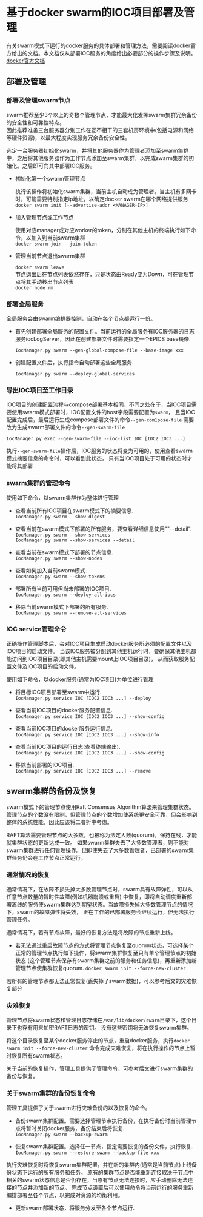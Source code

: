 # 基于docker swarm的IOC项目部署及管理

有关swarm模式下运行的docker服务的具体部署和管理方法，需要阅读docker官方给出的文档。本文档仅从部署IOC服务的角度给出必要部分的操作步骤及说明。    
[docker官方文档](https://docs.docker.com/manuals/)

## 部署及管理

### 部署及管理swarm节点

swarm推荐至少3个以上的奇数个管理节点，才能最大化发挥swarm集群冗余备份的安全性和可靠性特点。   
因此推荐准备三台服务器分别工作在互不相干的三套机房环境中(包括电源和网络等硬件资源)，以最大程度实现服务冗余备份安全性。

选定一台服务器初始化swarm，并将其他服务器作为管理者添加至swarm集群中，之后将其他服务器作为工作节点添加至swarm集群，以完成swarm集群的初始化。之后即可向其中部署IOC服务。

- 初始化第一个swarm管理节点

  执行该操作将初始化swarm集群，当前主机自动成为管理者。当主机有多网卡时，可能需要特别指定ip地址，以确定docker
  swarm在哪个网络提供服务    
  ```docker swarm init [--advertise-addr <MANAGER-IP>]```


- 加入管理节点或工作节点

  使用对应manager或对应worker的token，分别在其他主机的终端执行如下命令，以加入到当前swarm集群    
  ```docker swarm join --join-token```


- 管理当前节点退出swarm集群

  ```docker swarm leave```    
  节点退出后在节点列表依然存在，只是状态由Ready变为Down，可在管理节点将其手动移出节点列表    
  ```docker node rm```

### 部署全局服务

全局服务会由swarm编排器控制，自动在每个节点都运行一份。

- 首先创建部署全局服务的配置文件。当前运行的全局服务有IOC服务器的日志服务iocLogServer，因此在创建部署文件时需要指定一个EPICS
  base镜像.

  ```IocManager.py swarm --gen-global-compose-file --base-image xxx ```


- 创建配置文件后，执行指令自动部署这些全局服务.

  ```IocManager.py swarm --deploy-global-services ```

### 导出IOC项目至工作目录

IOC项目的创建配置流程与compose部署基本相同，不同之处在于，当IOC项目需要使用swarm模式部署时，IOC配置文件的host字段需要配置为```swarm```，
且当IOC配置完成后，最后运行生成compose部署文件的命令```--gen-com1pose-file```
需要改为生成swarm部署文件的命令```--gen-swarm-file```

```IocManager.py exec --gen-swarm-file --ioc-list IOC [IOC2 IOC3 ...]  ```

执行```--gen-swarm-file```操作后，IOC服务的状态将变为可用的，使用查看swarm模式摘要信息的命令时，可以看到此状态，
只有当IOC项目处于可用的状态时才能将其部署

### swarm集群的管理命令

使用如下命令，以swarm集群作为整体进行管理

- 查看当前所有IOC项目在swarm模式下的摘要信息.   
  ```IocManager.py swarm --show-digest```


- 查看当前在swarm模式下部署的所有服务，要查看详细信息使用""--detail".   
  ```IocManager.py swarm --show-services```     
  ```IocManager.py swarm --show-services --detail```


- 查看当前在swarm模式下部署的节点信息.   
  ```IocManager.py swarm --show-nodes```


- 查看如何加入当前swarm模式.   
  ```IocManager.py swarm --show-tokens```


- 部署所有当前可用但尚未部署的IOC项目.   
  ```IocManager.py swarm --deploy-all-iocs```


- 移除当前swarm模式下部署的所有服务.   
  ```IocManager.py swarm --remove-all-services```

### IOC service管理命令

正确操作管理脚本后，会对IOC项目生成启动docker服务所必须的配置文件以及IOC项目的启动文件。
当该IOC服务被分配到其他主机运行时，要确保其他主机都能访问到IOC项目目录(即其他主机需要mount上IOC项目目录)，
从而获取服务配置文件及IOC项目的启动文件。

使用如下命令，以docker服务(通常为IOC项目)为单位进行管理

- 将目标IOC项目部署至swarm中运行.   
  ```IocManager.py service IOC [IOC2 IOC3 ...] --deploy```


- 查看当前IOC项目的docker服务配置信息.   
  ```IocManager.py service IOC [IOC2 IOC3 ...] --show-config```


- 查看当前IOC项目的docker服务运行信息.   
  ```IocManager.py service IOC [IOC2 IOC3 ...] --show-info```


- 查看当前IOC项目的运行日志(查看终端输出).   
  ```IocManager.py service IOC [IOC2 IOC3 ...] --show-config```


- 移除当前部署的IOC项目.   
  ```IocManager.py service IOC [IOC2 IOC3 ...] --remove```

## swarm集群的备份及恢复

swarm模式下的管理节点使用Raft Consensus Algorithm算法来管理集群状态。
管理节点的个数没有限制，但管理节点的个数增加使系统更安全可靠，但会影响到整体的系统性能，因此应该将二者折中考虑。

RAFT算法需要管理节点的大多数，也被称为法定人数(quorum)，保持在线，才能就集群状态的更新达成一致。
如果swarm集群失去了大多数管理者，则不能对swarm集群进行任何管理操作。但即使失去了大多数管理者，已部署的swarm集群任务仍会在工作节点正常运行。

### 通常情况的恢复

通常情况下，在故障不损失掉大多数管理节点时，swarm具有故障弹性，可以从任意节点数量的暂时性故障(例如机器崩溃或重启)
中恢复，即将自动调度重新部署离线的服务使swarm集群达到期望状态。当故障损失掉大多数管理节点的情况下，swarm的故障弹性将失效，
正在工作的已部署服务会继续运行，但无法执行管理任务。

通常情况下，若有节点故障，最好的恢复方法是将故障的节点重新上线。

- 若无法通过重启故障节点的方式将管理节点恢复至quorum状态，可选择某个正常的管理节点执行如下操作，将swarm集群恢复至只有单个管理节点的初始状态
  (这个管理节点保存有swarm集群之前的服务和任务信息)，再重新添加新管理节点使集群恢复quorum. 
  ```docker swarm init --force-new-cluster```

若所有的管理节点都无法正常恢复(丢失掉了swarm数据)，可以参考后文的灾难恢复部分

### 灾难恢复

管理节点将swarm状态和管理日志存储在```/var/lib/docker/swarm```目录下，这个目录下也存有用来加密RAFT日志的密钥。
没有这些密钥将无法恢复swarm集群。

将这个目录恢复至某个docker服务停止的节点，重启docker服务，执行```docker swarm init --force-new-cluster```
命令完成灾难恢复，将在执行操作的节点上暂时恢复所有swarm状态。

关于当前的恢复操作，管理工具提供了管理命令，可参考后文进行swarm集群的备份与恢复。

### 关于swarm集群的备份恢复命令

管理工具提供了关于swarm进行灾难备份的以及恢复的命令。

- 备份swarm集群配置。需要选择管理节点执行备份，在执行备份时当前管理节点将暂时关闭docker服务，备份结束后将恢复.   
  ```IocManager.py swarm --backup-swarm```


- 恢复swarm集群配置。选择任一节点，指定需要恢复的备份文件，执行恢复.
  ```IocManager.py swarm --restore-swarm --backup-file xxx```

执行灾难恢复时将恢复swarm集群配置，并在新的集群内(通常是当前节点)上线备份状态下运行的所有服务和任务。
原有的集群节点是否能重新连接取决于节点中相关的swarm状态信息是否仍存在，当原有节点无法连接时，应手动删除无法连接的节点并添加新的节点。
完成节点设置后可以使用命令将当前运行的服务重新编排部署至各个节点，以完成对资源的均衡利用。

- 更新swarm部署状态，将服务分发至各个节点运行.
